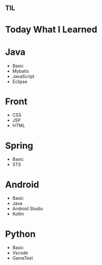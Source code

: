 ## TIL

# Today What I Learned

# Java
  - Basic
  - Mybatis
  - JavaScript
  - Eclipse
  
# Front
  - CSS
  - JSP
  - HTML
  
# Spring
  - Basic
  - STS

# Android
  - Basic
  - Java
  - Android Studio
  - Kotlin
  
# Python
  - Basic
  - Vscode
  - GameTest
